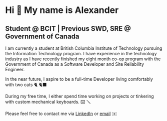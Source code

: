 Hi 👋 My name is Alexander
==========================

Student @ BCIT | Previous SWD, SRE @ Government of Canada
-----------------------------------------

I am currently a student at British Columbia Institute of Technology pursuing the Information Technology program. I have experience in the technology industry as I have recently finished my eight month co-op program with the Government of Canada as a Software Developer and Site Reliability Engineer.

In the near future, I aspire to be a full-time Developer living comfortably with two cats 🐈 🐈‍⬛

During my free time, I either spend time working on projects or tinkering with custom mechanical keyboards. ⌨️ 🪛

Please feel free to contact me via [LinkedIn](https://www.linkedin.com/in/alexander-amog/) or [email](mailto:aamog@my.bcit.ca) ✉️
